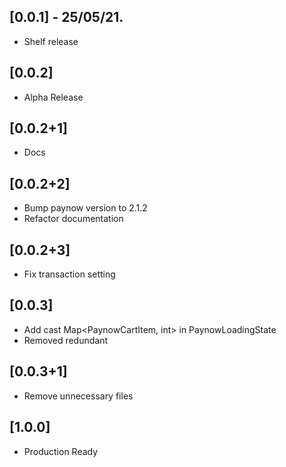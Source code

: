 ## [0.0.1] - 25/05/21.

* Shelf release

## [0.0.2]

* Alpha Release

## [0.0.2+1]

* Docs

## [0.0.2+2]
* Bump paynow version to 2.1.2
* Refactor documentation

## [0.0.2+3]

* Fix transaction setting

## [0.0.3]
* Add cast Map<PaynowCartItem, int> in PaynowLoadingState
* Removed redundant

## [0.0.3+1]
* Remove unnecessary files

## [1.0.0]
* Production Ready
